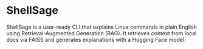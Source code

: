 # ShellSage

ShellSage is a user-ready CLI that explains Linux commands in plain English using Retrieval-Augmented Generation (RAG). It retrieves context from local docs via FAISS and generates explanations with a Hugging Face model.

